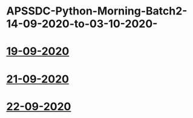 # APSSDC-Python-Morning-Batch2-14-09-2020-to-03-10-2020-
# [19-09-2020](https://transcripts.gotomeeting.com/#/s/6a9802da237153596ccbf7017df752f3dddfefadd4ebb6bdbb75ae7e29b1f9c0)
# [21-09-2020](https://transcripts.gotomeeting.com/#/s/a9fd78070757e76b70ca2c0c52b4ec434a5b4fee0914d8d9f1f5a5710eb8f023)
# [22-09-2020](https://transcripts.gotomeeting.com/#/s/aa6988a35d7f5644236243bd6b6944010b3f637aa5d493fc71ac91aeee03a96c)
